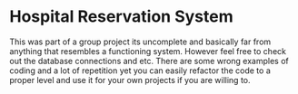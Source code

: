 # Hospital Reservation System
This was part of a group project its uncomplete and basically far from anything that resembles a functioning system. However feel free to check out the database connections and etc. There are some wrong examples of coding and a lot of repetition yet you can easily refactor the code to a proper level and use it for your own projects if you are willing to.
